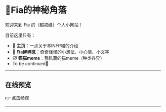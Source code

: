 # 🐾Fia的神秘角落

欢迎来到 Fia 的（超初级）个人小网站！

目前这里只有：

- 🌱 **主页**：一点关于本INFP喵的介绍
- 📓 **Fia碎碎念**：奇奇怪怪的小想法、小心情、小文字
- 🐱 **猫猫meme**：我私藏的猫meme（种类各异）
- To be continued🥹

---

## 在线预览

👉 [点击参观](https://Fia719.github.io)

---
